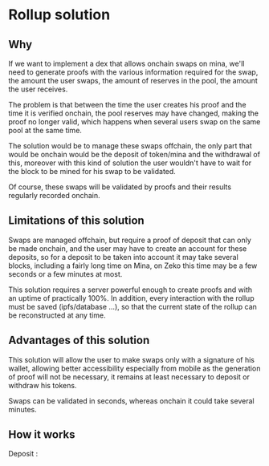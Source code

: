 # Rollup solution

## Why

If we want to implement a dex that allows onchain swaps on mina, we'll need to generate proofs with the various information required for the swap, the amount the user swaps, the amount of reserves in the pool, the amount the user receives.

The problem is that between the time the user creates his proof and the time it is verified onchain, the pool reserves may have changed, making the proof no longer valid, which happens when several users swap on the same pool at the same time.

The solution would be to manage these swaps offchain, the only part that would be onchain would be the deposit of token/mina and the withdrawal of this, moreover with this kind of solution the user wouldn't have to wait for the block to be mined for his swap to be validated.

Of course, these swaps will be validated by proofs and their results regularly recorded onchain.

## Limitations of this solution

Swaps are managed offchain, but require a proof of deposit that can only be made onchain, and the user may have to create an account for these deposits, so for a deposit to be taken into account it may take several blocks, including a fairly long time on Mina, on Zeko this time may be a few seconds or a few minutes at most.

This solution requires a server powerful enough to create proofs and with an uptime of practically 100%. In addition, every interaction with the rollup must be saved (ipfs/database ...), so that the current state of the rollup can be reconstructed at any time.

## Advantages of this solution

This solution will allow the user to make swaps only with a signature of his wallet, allowing better accessibility especially from mobile as the generation of proof will not be necessary, it remains at least necessary to deposit or withdraw his tokens.

Swaps can be validated in seconds, whereas onchain it could take several minutes.

## How it works

Deposit : 